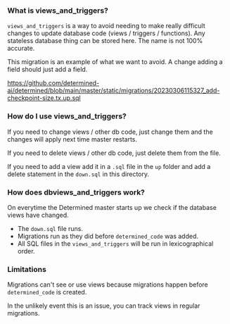 ### What is views_and_triggers?

```views_and_triggers``` is a way to avoid needing to make really difficult changes to update database code (views / triggers / functions). Any stateless database thing can be stored here. The name is not 100% accurate.

This migration is an example of what we want to avoid. A change adding a field should just add a field.

https://github.com/determined-ai/determined/blob/main/master/static/migrations/20230306115327_add-checkpoint-size.tx.up.sql

### How do I use views_and_triggers?

If you need to change views / other db code, just change them and the changes will apply next time master restarts.

If you need to delete views / other db code, just delete them from the file.

If you need to add a view add it in a ```.sql``` file in the ```up``` folder and add a delete statement in the ``down.sql`` in this directory.

### How does dbviews_and_triggers work?

On everytime the Determined master starts up we check if the database views have changed.

- The ``down.sql`` file runs.
- Migrations run as they did before ```determined_code``` was added.
- All SQL files in the ``views_and_triggers`` will be run in lexicographical order.

### Limitations

Migrations can't see or use views because migrations happen before ```determined_code``` is created.

In the unlikely event this is an issue, you can track views in regular migrations.